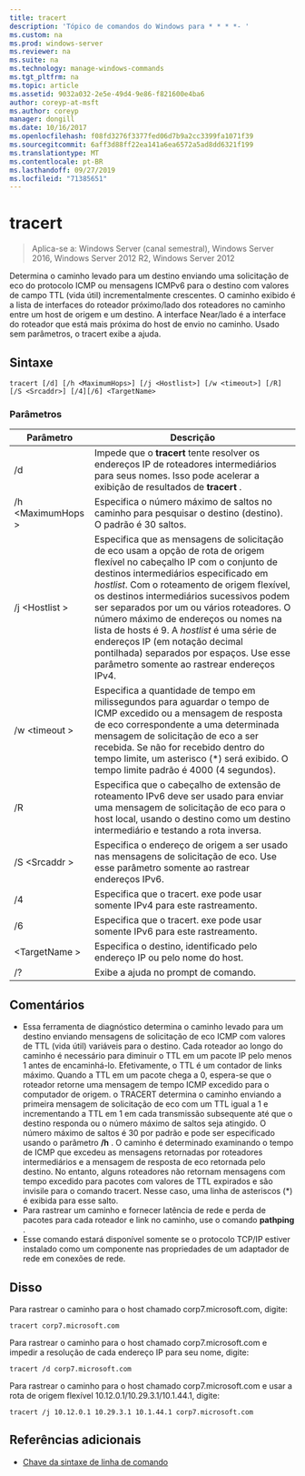 ```yaml
---
title: tracert
description: 'Tópico de comandos do Windows para * * * *- '
ms.custom: na
ms.prod: windows-server
ms.reviewer: na
ms.suite: na
ms.technology: manage-windows-commands
ms.tgt_pltfrm: na
ms.topic: article
ms.assetid: 9032a032-2e5e-49d4-9e86-f821600e4ba6
author: coreyp-at-msft
ms.author: coreyp
manager: dongill
ms.date: 10/16/2017
ms.openlocfilehash: f08fd3276f3377fed06d7b9a2cc3399fa1071f39
ms.sourcegitcommit: 6aff3d88ff22ea141a6ea6572a5ad8dd6321f199
ms.translationtype: MT
ms.contentlocale: pt-BR
ms.lasthandoff: 09/27/2019
ms.locfileid: "71385651"
---
```

# <a name="tracert"></a>tracert

>Aplica-se a: Windows Server (canal semestral), Windows Server 2016, Windows Server 2012 R2, Windows Server 2012

Determina o caminho levado para um destino enviando uma solicitação de eco do protocolo ICMP ou mensagens ICMPv6 para o destino com valores de campo TTL (vida útil) incrementalmente crescentes. O caminho exibido é a lista de interfaces do roteador próximo/lado dos roteadores no caminho entre um host de origem e um destino. A interface Near/lado é a interface do roteador que está mais próxima do host de envio no caminho. Usado sem parâmetros, o tracert exibe a ajuda.   

## <a name="syntax"></a>Sintaxe  
```  
tracert [/d] [/h <MaximumHops>] [/j <Hostlist>] [/w <timeout>] [/R] [/S <Srcaddr>] [/4][/6] <TargetName>  
```  
### <a name="parameters"></a>Parâmetros  
|Parâmetro|Descrição|  
|-------|--------|  
|/d|Impede que o **tracert** tente resolver os endereços IP de roteadores intermediários para seus nomes. Isso pode acelerar a exibição de resultados de **tracert** .|  
|/h \<MaximumHops >|Especifica o número máximo de saltos no caminho para pesquisar o destino (destino). O padrão é 30 saltos.|  
|/j \<Hostlist >|Especifica que as mensagens de solicitação de eco usam a opção de rota de origem flexível no cabeçalho IP com o conjunto de destinos intermediários especificado em *hostlist*. Com o roteamento de origem flexível, os destinos intermediários sucessivos podem ser separados por um ou vários roteadores. O número máximo de endereços ou nomes na lista de hosts é 9. A *hostlist* é uma série de endereços IP (em notação decimal pontilhada) separados por espaços. Use esse parâmetro somente ao rastrear endereços IPv4.|  
|/w \<timeout >|Especifica a quantidade de tempo em milissegundos para aguardar o tempo de ICMP excedido ou a mensagem de resposta de eco correspondente a uma determinada mensagem de solicitação de eco a ser recebida. Se não for recebido dentro do tempo limite, um asterisco (*) será exibido. O tempo limite padrão é 4000 (4 segundos).|  
|/R|Especifica que o cabeçalho de extensão de roteamento IPv6 deve ser usado para enviar uma mensagem de solicitação de eco para o host local, usando o destino como um destino intermediário e testando a rota inversa.|  
|/S \<Srcaddr >|Especifica o endereço de origem a ser usado nas mensagens de solicitação de eco. Use esse parâmetro somente ao rastrear endereços IPv6.|  
|/4|Especifica que o tracert. exe pode usar somente IPv4 para este rastreamento.|  
|/6|Especifica que o tracert. exe pode usar somente IPv6 para este rastreamento.|  
|\<TargetName >|Especifica o destino, identificado pelo endereço IP ou pelo nome do host.|  
|/?|Exibe a ajuda no prompt de comando.|  

## <a name="remarks"></a>Comentários  
-   Essa ferramenta de diagnóstico determina o caminho levado para um destino enviando mensagens de solicitação de eco ICMP com valores de TTL (vida útil) variáveis para o destino. Cada roteador ao longo do caminho é necessário para diminuir o TTL em um pacote IP pelo menos 1 antes de encaminhá-lo. Efetivamente, o TTL é um contador de links máximo. Quando a TTL em um pacote chega a 0, espera-se que o roteador retorne uma mensagem de tempo ICMP excedido para o computador de origem. o TRACERT determina o caminho enviando a primeira mensagem de solicitação de eco com um TTL igual a 1 e incrementando a TTL em 1 em cada transmissão subsequente até que o destino responda ou o número máximo de saltos seja atingido. O número máximo de saltos é 30 por padrão e pode ser especificado usando o parâmetro **/h** . O caminho é determinado examinando o tempo de ICMP que excedeu as mensagens retornadas por roteadores intermediários e a mensagem de resposta de eco retornada pelo destino. No entanto, alguns roteadores não retornam mensagens com tempo excedido para pacotes com valores de TTL expirados e são invisile para o comando tracert. Nesse caso, uma linha de asteriscos (*) é exibida para esse salto.  
-   Para rastrear um caminho e fornecer latência de rede e perda de pacotes para cada roteador e link no caminho, use o comando **pathping** .  
-   Esse comando estará disponível somente se o protocolo TCP/IP estiver instalado como um componente nas propriedades de um adaptador de rede em conexões de rede.  

## <a name="BKMK_Examples"></a>Disso  
Para rastrear o caminho para o host chamado corp7.microsoft.com, digite:  
```  
tracert corp7.microsoft.com  
```  
Para rastrear o caminho para o host chamado corp7.microsoft.com e impedir a resolução de cada endereço IP para seu nome, digite:  
```  
tracert /d corp7.microsoft.com  
```  
Para rastrear o caminho para o host chamado corp7.microsoft.com e usar a rota de origem flexível 10.12.0.1/10.29.3.1/10.1.44.1, digite:  
```  
tracert /j 10.12.0.1 10.29.3.1 10.1.44.1 corp7.microsoft.com  
```  
## <a name="additional-references"></a>Referências adicionais  
-   [Chave da sintaxe de linha de comando](command-line-syntax-key.md)  
